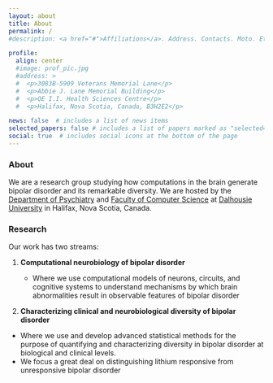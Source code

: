 ```yaml
---
layout: about
title: About
permalink: /
#description: <a href="#">Affiliations</a>. Address. Contacts. Moto. Etc.

profile:
  align: center
  #image: prof_pic.jpg
  #address: >
  #  <p>3083B-5909 Veterans Memorial Lane</p>
  #  <p>Abbie J. Lane Memorial Building</p>
  #  <p>QE I.I. Health Sciences Centre</p>
  #  <p>Halifax, Nova Scotia, Canada, B3H2E2</p>

news: false  # includes a list of news items
selected_papers: false # includes a list of papers marked as "selected={true}"
social: true  # includes social icons at the bottom of the page
---
```


### About

We are a research group studying how computations in the brain generate bipolar disorder and its remarkable diversity. We are hosted by the [Department of Psychiatry](https://medicine.dal.ca/departments/department-sites/psychiatry.html) and [Faculty of Computer Science](https://www.dal.ca/faculty/computerscience.html) at [Dalhousie University](https://dal.ca) in Halifax, Nova Scotia, Canada.

### Research

Our work has two streams: 

1. **Computational neurobiology of bipolar disorder**
   - Where we use computational models of neurons, circuits, and cognitive systems to understand mechanisms by which brain abnormalities result in observable features of bipolar disorder

2. **Characterizing clinical and neurobiological diversity of bipolar disorder**
  - Where we use and develop advanced statistical methods for the purpose of quantifying and characterizing diversity in bipolar disorder at biological and clinical levels. 
  - We focus a great deal on distinguishing lithium responsive from unresponsive bipolar disorder
